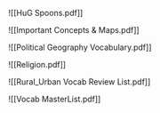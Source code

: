 ![[HuG Spoons.pdf]]

![[Important Concepts & Maps.pdf]]

![[Political Geography Vocabulary.pdf]]

![[Religion.pdf]]

![[Rural_Urban Vocab Review List.pdf]]

![[Vocab MasterList.pdf]]